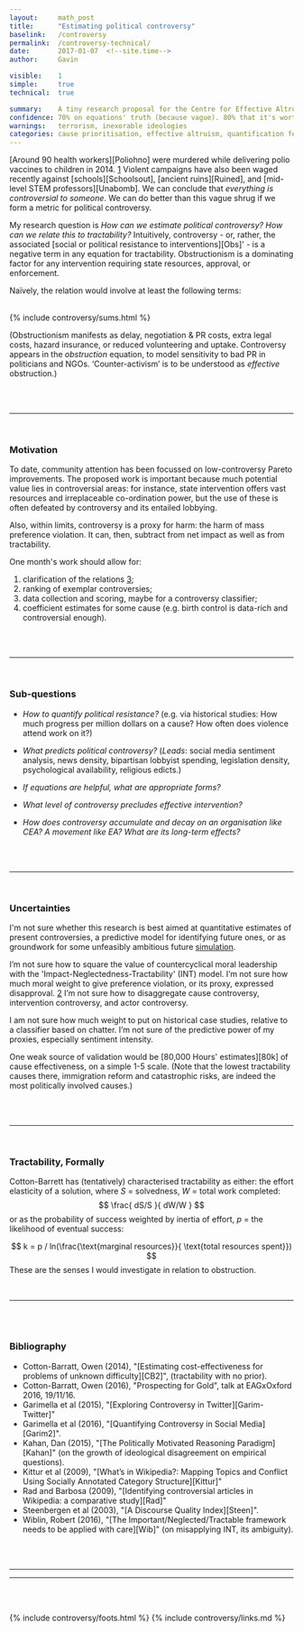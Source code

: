 ```yaml
---
layout: 	math_post
title:  	"Estimating political controversy"
baselink:	/controversy
permalink:	/controversy-technical/
date:   	2017-01-07  <!--site.time-->
author:		Gavin	

visible:	1
simple:		true
technical:	true

summary:	A tiny research proposal for the Centre for Effective Altruism - can we quantify controversy / obstructionism?
confidence: 70% on equations' truth (because vague). 80% that it's worth doing.
warnings: 	terrorism, inexorable ideologies
categories: cause prioritisation, effective altruism, quantification fever
---
```




<!-- 	WORDS	-->
[Around 90 health workers][Poliohno] were murdered while delivering polio vaccines to children in 2014. <a href="#fn:1" id="fnref:1">1</a> Violent campaigns have also been waged recently against [schools][Schoolsout], [ancient ruins][Ruined], and [mid-level STEM professors][Unabomb]. We can conclude that _everything is controversial to someone_. We can do better than this vague shrug if we form a metric for political controversy.

My research question is _How can we estimate political controversy? How can we relate this to tractability?_ Intuitively, controversy - or, rather, the associated [social or political resistance to interventions][Obs]' - is a negative term in any equation for tractability. Obstructionism is a dominating factor for any intervention requiring state resources, approval, or enforcement.

Naı̈vely, the relation would involve at least the following terms:<a name="maths"></a><br><br>


{%	include controversy/sums.html	%}


(Obstructionism manifests as delay, negotiation &amp; PR costs, extra legal costs, hazard insurance, or reduced volunteering and uptake. Controversy appears in the _obstruction_ equation, to model sensitivity to bad PR in politicians and NGOs.
‘Counter-activism’ is to be understood as _effective_ obstruction.)

<br><br>

---

<br>

### Motivation

To date, community attention has been focussed on low-controversy Pareto improvements. The proposed work is important because much potential value lies in controversial areas: for instance, state intervention offers vast resources and irreplaceable co-ordination power, but the use of these is often defeated by controversy and its entailed lobbying.

Also, within limits, controversy is a proxy for harm: the harm of mass preference violation. It can, then, subtract from net impact as well as from tractability.

One month's work should allow for: 

1. clarification of the relations <a href="#fn:3" id="fnref:3">3</a>;
2. ranking of exemplar controversies; 
3. data collection and scoring, maybe for a controversy classifier; 
4. coefficient estimates for some cause (e.g. birth control is data-rich and controversial enough).

<br><br>

---

<br>

### Sub-questions

* _How to quantify political resistance?_
(e.g. via historical studies: How much progress per million dollars on a cause? How often does violence attend work on it?)

* _What predicts political controversy?_
(_Leads_: social media sentiment analysis, news density, bipartisan lobbyist spending, legislation density, psychological availability, religious edicts.)

* _If equations are helpful, what are appropriate forms?_

* _What level of controversy precludes effective intervention?_

* _How does controversy accumulate and decay on an organisation like CEA? A movement like EA? What are its long-term effects?_

<br><br>

---

<br>

### Uncertainties

I'm not sure whether this research is best aimed at quantitative estimates of present controversies, a predictive model for identifying future ones, or as groundwork for some unfeasibly ambitious future [simulation](TheTerritory). 

I’m not sure how to square the value of countercyclical moral leadership with the 'Impact-Neglectedness-Tractability' (INT) model. I’m not sure how much moral weight to give preference violation, or its proxy, expressed disapproval. <a href="#fn:2" id="fnref:2">2</a>  I’m not sure how to disaggregate cause controversy, intervention controversy, and actor controversy. 

I am not sure how much weight to put on historical case studies, relative to a classifier based on chatter. I’m not sure of the predictive power of my proxies, especially sentiment intensity.

One weak source of validation would be [80,000 Hours' estimates][80k] of cause effectiveness, on a simple 1-5 scale. (Note that the lowest tractability causes there, immigration reform and catastrophic risks, are indeed the most politically involved causes.)

<br><br>

---

<br>

### Tractability, Formally

Cotton-Barrett has (tentatively) characterised tractability as either: the effort elasticity of a solution, where _S_ = solvedness, _W_ = total work completed:
$$
	\frac{ dS/S }{ dW/W }
$$
or as the probability of success weighted by inertia of effort, _p_ = the likelihood of eventual success:

$$
	k = p / ln(\frac{\text{marginal resources}}{ \text{total resources spent}})
$$
These are the senses I would investigate in relation to obstruction.

<br>

---

<a name="bibliography"><a/>
<br>
<br>

### Bibliography

* Cotton-Barratt, Owen (2014), "[Estimating cost-effectiveness for problems of unknown difficulty][CB2]", (tractability with no prior).
* Cotton-Barratt, Owen (2016), "Prospecting for Gold", talk at EAGxOxford 2016, 19/11/16.
* Garimella et al (2015), "[Exploring Controversy in Twitter][Garim-Twitter]"
* Garimella et al (2016), "[Quantifying Controversy in Social Media][Garim2]".
* Kahan, Dan (2015), "[The Politically Motivated Reasoning Paradigm][Kahan]"  (on the growth of ideological disagreement on empirical questions).
* Kittur et al (2009), "[What’s in Wikipedia?: Mapping Topics and Conflict Using Socially Annotated Category Structure][Kittur]"
* Rad and Barbosa (2009), "[Identifying controversial articles in Wikipedia: a comparative study][Rad]"
* Steenbergen et al (2003), "[A Discourse Quality Index][Steen]".
* Wiblin, Robert (2016), "[The Important/Neglected/Tractable framework needs to be applied with care][Wib]" (on misapplying INT, its ambiguity).


<br><br>
<a name="appendix"></a>

-----------------------
-----------------------


<br><br>

{%	include controversy/foots.html	%}
{%	include controversy/links.md	%}
